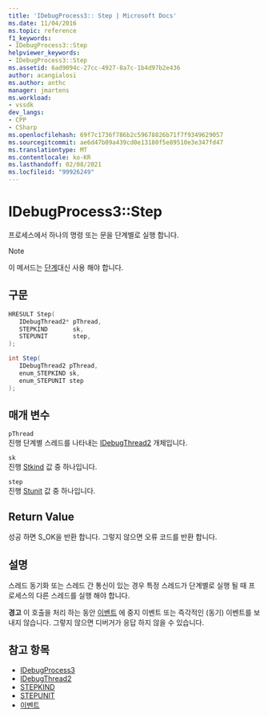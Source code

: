 ```yaml
---
title: 'IDebugProcess3:: Step | Microsoft Docs'
ms.date: 11/04/2016
ms.topic: reference
f1_keywords:
- IDebugProcess3::Step
helpviewer_keywords:
- IDebugProcess3::Step
ms.assetid: 6ad9094c-27cc-4927-8a7c-1b4d97b2e436
author: acangialosi
ms.author: anthc
manager: jmartens
ms.workload:
- vssdk
dev_langs:
- CPP
- CSharp
ms.openlocfilehash: 69f7c1736f786b2c59678826b71f7f9349629057
ms.sourcegitcommit: ae6d47b09a439cd0e13180f5e89510e3e347fd47
ms.translationtype: MT
ms.contentlocale: ko-KR
ms.lasthandoff: 02/08/2021
ms.locfileid: "99926249"
---
```

# <a name="idebugprocess3step"></a>IDebugProcess3::Step
프로세스에서 하나의 명령 또는 문을 단계별로 실행 합니다.

> [!NOTE]
> 이 메서드는 [단계](../../../extensibility/debugger/reference/idebugprogram2-step.md)대신 사용 해야 합니다.

## <a name="syntax"></a>구문

```cpp
HRESULT Step(
   IDebugThread2* pThread,
   STEPKIND       sk,
   STEPUNIT       step,
);
```

```csharp
int Step(
   IDebugThread2 pThread,
   enum_STEPKIND sk,
   enum_STEPUNIT step
);
```

## <a name="parameters"></a>매개 변수
`pThread`\
진행 단계별 스레드를 나타내는 [IDebugThread2](../../../extensibility/debugger/reference/idebugthread2.md) 개체입니다.

`sk`\
진행 [Stkind](../../../extensibility/debugger/reference/stepkind.md) 값 중 하나입니다.

`step`\
진행 [Stunit](../../../extensibility/debugger/reference/stepunit.md) 값 중 하나입니다.

## <a name="return-value"></a>Return Value
 성공 하면 S_OK을 반환 합니다. 그렇지 않으면 오류 코드를 반환 합니다.

## <a name="remarks"></a>설명
 스레드 동기화 또는 스레드 간 통신이 있는 경우 특정 스레드가 단계별로 실행 될 때 프로세스의 다른 스레드를 실행 해야 합니다.

 **경고** 이 호출을 처리 하는 동안 [이벤트](../../../extensibility/debugger/reference/idebugeventcallback2-event.md) 에 중지 이벤트 또는 즉각적인 (동기) 이벤트를 보내지 않습니다. 그렇지 않으면 디버거가 응답 하지 않을 수 있습니다.

## <a name="see-also"></a>참고 항목
- [IDebugProcess3](../../../extensibility/debugger/reference/idebugprocess3.md)
- [IDebugThread2](../../../extensibility/debugger/reference/idebugthread2.md)
- [STEPKIND](../../../extensibility/debugger/reference/stepkind.md)
- [STEPUNIT](../../../extensibility/debugger/reference/stepunit.md)
- [이벤트](../../../extensibility/debugger/reference/idebugeventcallback2-event.md)
